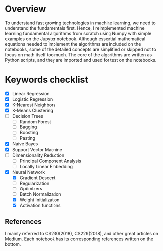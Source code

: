 # Overview
To understand fast growing technologies in machine learning, we need to understand the fundamentals first. Hence, I reimplemented machine learning fundamental algorithms from scratch using Numpy with simple examples on the Jupyter notebook. Although essential mathematical equations needed to implement the algorithms are included on the notebooks, some of the detailed concepts are simplified or skipped not to focus on math itself too much. The core of the algorithms are written as Python scripts, and they are imported and used for test on the notebooks.   

# Keywords checklist  
- [x] Linear Regression 
- [x] Logistic Regression
- [x] K-Nearest Neighbors 
- [x] K-Means Clustering 
- [ ] Decision Trees 
  - [ ] Random Forest 
  - [ ] Bagging
  - [ ] Boosting
  - [ ] Pasting 
- [x] Naive Bayes 
- [x] Support Vector Machine
- [ ] Dimensionality Reduction
  - [ ] Principal Component Analysis 
  - [ ] Locally Linear Embedding 
- [x] Neural Network 
  - [x] Gradient Descent
  - [ ] Regularization 
  - [ ] Optimizers
  - [ ] Batch Normalization 
  - [X] Weight Initialization 
  - [x] Activation functions

## References 
I mainly referred to CS230(2018), CS229(2018), and other great articles on Medium. Each notebook has its corresponding references written on the bottom.
